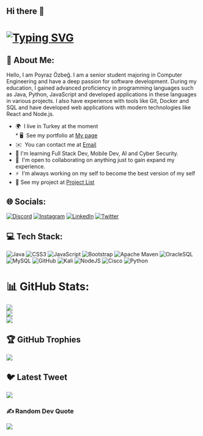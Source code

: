 ## Hi there 👋

<!--
**poyrazozbeg1/poyrazozbeg1** is a ✨ _special_ ✨ repository because its `README.md` (this file) appears on your GitHub profile.

Here are some ideas to get you started:

- 🔭 I’m currently working on ...
- 🌱 I’m currently learning ...
- 👯 I’m looking to collaborate on ...
- 🤔 I’m looking for help with ...
- 💬 Ask me about ...
- 📫 How to reach me: ...
- 😄 Pronouns: ...
- ⚡ Fun fact: ...
-->
<!-- ![](#gif ) -->

[![Typing SVG](https://readme-typing-svg.demolab.com?font=Fira+Code&size=25&pause=1000&center=false&vCenter=false&width=500&lines=HELLO!;I'm+Poyraz+;b9reas;Computer+Engineer;System+Engineer;AI+Developer;Back+End+Developer)](https://git.io/typing-svg)
=======================

💫 About Me: 
--------------------

Hello, I am Poyraz Özbeğ. I am a senior student majoring in Computer Engineering and have a deep passion for software development. During my education, I gained advanced proficiency in programming languages such as Java, Python, JavaScript and developed applications in these languages in various projects. I also have experience with tools like Git, Docker and SQL and have developed web applications with modern technologies like React and Node.js.


* 🌍  I live in Turkey at the moment<br> * 🖥️  See my portfolio at  [My page](https://poyrazozbeg1.github.io/poyrazozbeg/)<br>
* ✉️  You can contact me at [Email](mailto:poyrazozbeg@gmail.com)<br>
* 🧠  I'm learning Full Stack Dev, Mobile Dev, AI and Cyber Security.<br>
* 🤝  I'm open to collaborating on anything just to gain expand my experience.<br>
* ⚡  I'm always working on my self to become the best version of my self<br>
* 🚀 See my project at [Project List](https://github.com/poyrazozbeg1/projectList)


## 🌐 Socials:
[![Discord](https://img.shields.io/badge/Discord-%237289DA.svg?logo=discord&logoColor=white)](#) [![Instagram](https://img.shields.io/badge/Instagram-%23E4405F.svg?logo=Instagram&logoColor=white)](https://instagram.com/poyrazozbeg) [![LinkedIn](https://img.shields.io/badge/LinkedIn-%230077B5.svg?logo=linkedin&logoColor=white)](https://www.linkedin.com/in/poyraz-%C3%B6zbe%C4%9F-3303b5226/) [![Twitter](https://img.shields.io/badge/Twitter-%231DA1F2.svg?logo=Twitter&logoColor=white)](#) 

## 💻 Tech Stack:
![Java](https://img.shields.io/badge/Java-ED8B00?style=for-the-badge&logo=openjdk&logoColor=white) ![CSS3](https://img.shields.io/badge/css3-%231572B6.svg?style=for-the-badge&logo=css3&logoColor=white) ![JavaScript](https://img.shields.io/badge/javascript-%23323330.svg?style=for-the-badge&logo=javascript&logoColor=%23F7DF1E) ![Bootstrap](https://img.shields.io/badge/bootstrap-%23563D7C.svg?style=for-the-badge&logo=bootstrap&logoColor=white)  ![Apache Maven](https://img.shields.io/badge/Apache%20Maven-C71A36?style=for-the-badge&logo=Apache%20Maven&logoColor=white) ![OracleSQL](https://img.shields.io/badge/Oracle%20SQL%20-CC2927?style=for-the-badge&logo=oracle&logoColor=white) ![MySQL](https://img.shields.io/badge/mysql-%2300f.svg?style=for-the-badge&logo=mysql&logoColor=white) ![GitHub](https://img.shields.io/badge/github-%23121011.svg?style=for-the-badge&logo=github&logoColor=white) 
![Kali](https://img.shields.io/badge/Kali-268BEE?style=for-the-badge&logo=kalilinux&logoColor=white)
![NodeJS](https://img.shields.io/badge/node.js-6DA55F?style=for-the-badge&logo=node.js&logoColor=white)
![Cisco](https://img.shields.io/badge/cisco-%23049fd9.svg?style=for-the-badge&logo=cisco&logoColor=black)
![Python](https://img.shields.io/badge/python-3670A0?style=for-the-badge&logo=python&logoColor=ffdd54)



# 📊 GitHub Stats:
![](https://github-readme-stats.vercel.app/api?username=poyrazozbeg1&theme=gotham&hide_border=true&include_all_commits=false&count_private=true)<br/>
![](https://github-readme-streak-stats.herokuapp.com/?user=poyrazozbeg1&theme=gotham&hide_border=true)<br/>
![](https://github-readme-stats.vercel.app/api/top-langs/?username=poyrazozbeg1&theme=gotham&hide_border=true&include_all_commits=false&count_private=true&layout=compact)

## 🏆 GitHub Trophies
![](https://github-profile-trophy.vercel.app/?username=poyrazozbeg1&theme=apprentice&no-frame=true&no-bg=false&margin-w=4)

## 🐦 Latest Tweet
[![](https://gtce.itsvg.in/api?username=poyrazozbeg)](https://github.com/VishwaGauravIn/github-twitter-card-embed)

### ✍️ Random Dev Quote
![](https://quotes-github-readme.vercel.app/api?type=horizontal&theme=tokyonight)
